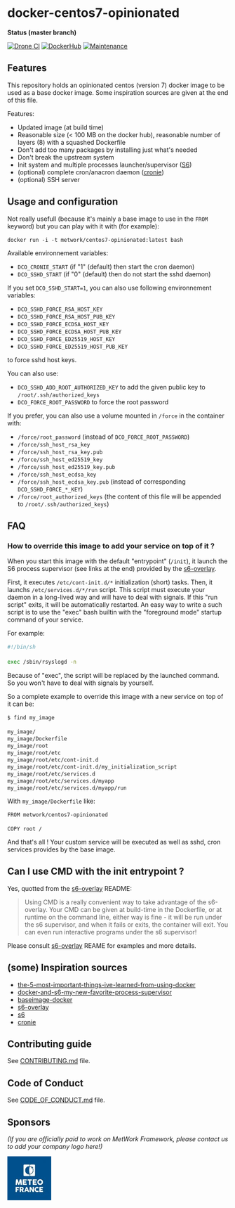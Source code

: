 # docker-centos7-opinionated

[//]: # (automatically generated from https://github.com/metwork-framework/resources/blob/master/cookiecutter/_%7B%7Bcookiecutter.repo%7D%7D/README.md)

**Status (master branch)**




[![Drone CI](http://metwork-framework.org:8000/api/badges/metwork-framework/docker-centos7-opinionated/status.svg)](http://metwork-framework.org:8000/metwork-framework/docker-centos7-opinionated)
[![DockerHub](https://github.com/metwork-framework/resources/blob/master/badges/dockerhub_link.svg)](https://hub.docker.com/r/metwork/docker-centos7-opinionated/)
[![Maintenance](https://github.com/metwork-framework/resources/blob/master/badges/maintained.svg)]()


[//]: # (TABLE_OF_CONTENTS_PLACEHOLDER)



## Features

This repository holds an opinionated centos (version 7) docker image to be used as a 
base docker image. Some inspiration sources are given at the end of this file.

Features:

- Updated image (at build time)
- Reasonable size (< 100 MB on the docker hub), reasonable number of layers (8) with a squashed Dockerfile
- Don't add too many packages by installing just what's needed
- Don't break the upstream system
- Init system and multiple processes launcher/supervisor ([S6](http://skarnet.org/software/s6/overview.html))
- (optional) complete cron/anacron daemon ([cronie](https://fedorahosted.org/cronie/))
- (optional) SSH server

## Usage and configuration

Not really usefull (because it's mainly a base image to use in the `FROM` keyword) but you can play with it with (for example):

    docker run -i -t metwork/centos7-opinionated:latest bash

Available environnement variables:

- `DCO_CRONIE_START` (if "1" (default) then start the cron daemon)
- `DCO_SSHD_START` (if "0" (default) then do not start the sshd daemon)

If you set `DCO_SSHD_START=1`, you can also use following environnement variables:

- `DCO_SSHD_FORCE_RSA_HOST_KEY`
- `DCO_SSHD_FORCE_RSA_HOST_PUB_KEY`
- `DCO_SSHD_FORCE_ECDSA_HOST_KEY`
- `DCO_SSHD_FORCE_ECDSA_HOST_PUB_KEY`
- `DCO_SSHD_FORCE_ED25519_HOST_KEY`
- `DCO_SSHD_FORCE_ED25519_HOST_PUB_KEY`

to force sshd host keys.

You can also use:

- `DCO_SSHD_ADD_ROOT_AUTHORIZED_KEY` to add the given public key to `/root/.ssh/authorized_keys`
- `DCO_FORCE_ROOT_PASSWORD` to force the root password 

If you prefer, you can also use a volume mounted in `/force` in the container with:

- `/force/root_password` (instead of `DCO_FORCE_ROOT_PASSWORD`)
- `/force/ssh_host_rsa_key`
- `/force/ssh_host_rsa_key.pub`
- `/force/ssh_host_ed25519_key`
- `/force/ssh_host_ed25519_key.pub`
- `/force/ssh_host_ecdsa_key`
- `/force/ssh_host_ecdsa_key.pub` (instead of corresponding `DCO_SSHD_FORCE_*_KEY`)
- `/force/root_authorized_keys` (the content of this file will be appended to `/root/.ssh/authorized_keys`)

## FAQ

### How to override this image to add your service on top of it ?

When you start this image with the default "entrypoint" (`/init`), it launch the S6 process supervisor (see links at the end) 
provided by the [s6-overlay](https://github.com/just-containers/s6-overlay).

First, it executes `/etc/cont-init.d/*` initialization (short) tasks. Then, it launchs `/etc/services.d/*/run` script. This script
must execute your daemon in a long-lived way and will have to deal with signals. If this "run script" exits, it will be automatically 
restarted. An easy way to write a such script is to use the "exec" bash builtin with the "foreground mode" startup command of your service.

For example:

```bash
#!/bin/sh

exec /sbin/rsyslogd -n
```

Because of "exec", the script will be replaced by the launched command. So you won't have to deal with signals by yourself.

So a complete example to override this image with a new service on top of it can be:

```
$ find my_image

my_image/
my_image/Dockerfile
my_image/root
my_image/root/etc
my_image/root/etc/cont-init.d
my_image/root/etc/cont-init.d/my_initialization_script
my_image/root/etc/services.d
my_image/root/etc/services.d/myapp
my_image/root/etc/services.d/myapp/run
```

With `my_image/Dockerfile` like:

```
FROM metwork/centos7-opinionated

COPY root /
```

And that's all ! Your custom service will be executed as well as sshd, cron services provides by the base image.

## Can I use CMD with the init entrypoint ?

Yes, quotted from the [s6-overlay](https://github.com/just-containers/s6-overlay) README:

> Using CMD is a really convenient way to take advantage of the s6-overlay. 
> Your CMD can be given at build-time in the Dockerfile, or at runtime on the command line, either way is fine - it will be run under the s6 supervisor, and when it fails or exits, the container will exit. You can even run interactive programs under the s6 supervisor!

Please consult [s6-overlay](https://github.com/just-containers/s6-overlay) REAME for examples and more details.

## (some) Inspiration sources

- [the-5-most-important-things-ive-learned-from-using-docker](http://blog.tutum.co/2014/10/28/the-5-most-important-things-ive-learned-from-using-docker/)
- [docker-and-s6-my-new-favorite-process-supervisor](http://blog.tutum.co/2014/12/02/docker-and-s6-my-new-favorite-process-supervisor/)
- [baseimage-docker](http://phusion.github.io/baseimage-docker/)
- [s6-overlay](https://github.com/just-containers/s6-overlay)
- [s6](http://skarnet.org/software/s6/overview.html)
- [cronie](https://fedorahosted.org/cronie/)











## Contributing guide

See [CONTRIBUTING.md](CONTRIBUTING.md) file.



## Code of Conduct

See [CODE_OF_CONDUCT.md](CODE_OF_CONDUCT.md) file.



## Sponsors

*(If you are officially paid to work on MetWork Framework, please contact us to add your company logo here!)*

[![logo](https://raw.githubusercontent.com/metwork-framework/resources/master/sponsors/meteofrance-small.jpeg)](http://www.meteofrance.com)
